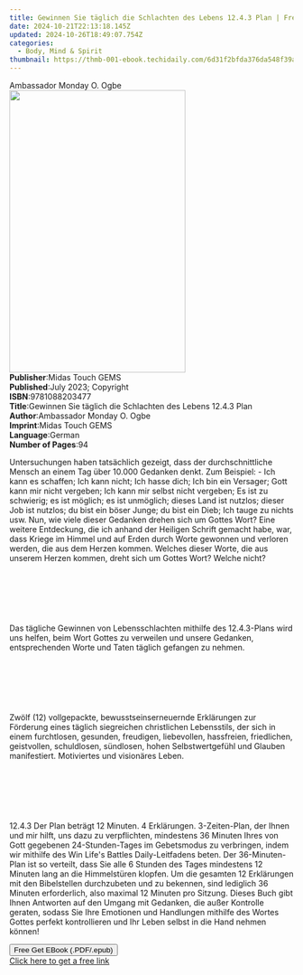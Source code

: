 ```yaml
---
title: Gewinnen Sie täglich die Schlachten des Lebens 12.4.3 Plan | Free Book
date: 2024-10-21T22:13:18.145Z
updated: 2024-10-26T18:49:07.754Z
categories:
  - Body, Mind & Spirit
thumbnail: https://thmb-001-ebook.techidaily.com/6d31f2bfda376da548f39a61bb365947e65c247416860eab467bec4f20a643c5.jpg
---
```

<main id="book-container">
  <div class="flex flex-col">
    <div class="book-brief flex-1 py-6 px-4 sm:p-6 md:py-10 md:px-8">
      <!-- brief-->
      <div class="book-brief-main">Ambassador Monday O. Ogbe</div>
    </div>
    <div
      class="book-meta-info flex-1 grid gap-4 col-start-1 col-end-3 row-start-1 sm:mb-6 sm:grid-cols-4 lg:gap-6 lg:col-start-2 lg:row-end-6 lg:row-span-6 lg:mb-0"
    >
      <div
        class="book-meta-info-left place-content-center mt-4 p-4 text-sm leading-6 col-start-2 col-span-2 dark:text-slate-400"
      >
        <img
          class="w-full h-500 object-cover rounded-lg sm:h-255 sm:col-span-2 lg:col-span-full"
          src="https://img-001-ebook.techidaily.com/17a3fc4408bc25b89c908b55c3c34a28a10517ee03bb9dd2ea82df7bda9a53d7.jpg"
          alt=""
          width="312"
          height="500"
        />
      </div>
      <div
        class="book-meta-info-right mt-2 col-start-1 row-start-2 col-span-3 self-center"
      >
        <!-- meta data  -->
        <div class="flex flex-col px-4 md:px-8">
          <div class="flex-1">
            <strong>Publisher</strong>:<span class="px-2"
              >Midas Touch GEMS</span
            >
          </div>
          <div class="flex-1">
            <strong>Published</strong>:<span class="px-2"
              >July 2023; Copyright</span
            >
          </div>
          <div class="flex-1">
            <strong>ISBN</strong>:<span class="px-2">9781088203477</span>
          </div>
          <div class="flex-1">
            <strong>Title</strong>:<span class="px-2"
              >Gewinnen Sie täglich die Schlachten des Lebens 12.4.3 Plan</span
            >
          </div>
          <div class="flex-1">
            <strong>Author</strong>:<span class="px-2"
              >Ambassador Monday O. Ogbe</span
            >
          </div>
          <div class="flex-1">
            <strong>Imprint</strong>:<span class="px-2">Midas Touch GEMS</span>
          </div>
          <div class="flex-1">
            <strong>Language</strong>:<span class="px-2">German</span>
          </div>
          <div class="flex-1">
            <strong>Number of Pages</strong>:<span class="px-2">94</span>
          </div>
        </div>
      </div>
    </div>
    <div class="book-description flex-1 py-6 px-4 sm:p-6 md:py-10 md:px-8">
      <div class="book-description-main">
        <div accordion-content="" id="description">
          <p>
            Untersuchungen haben tatsächlich gezeigt, dass der durchschnittliche
            Mensch an einem Tag über 10.000 Gedanken denkt. Zum Beispiel: - Ich
            kann es schaffen; Ich kann nicht; Ich hasse dich; Ich bin ein
            Versager; Gott kann mir nicht vergeben; Ich kann mir selbst nicht
            vergeben; Es ist zu schwierig; es ist möglich; es ist unmöglich;
            dieses Land ist nutzlos; dieser Job ist nutzlos; du bist ein böser
            Junge; du bist ein Dieb; Ich tauge zu nichts usw. Nun, wie viele
            dieser Gedanken drehen sich um Gottes Wort? Eine weitere Entdeckung,
            die ich anhand der Heiligen Schrift gemacht habe, war, dass Kriege
            im Himmel und auf Erden durch Worte gewonnen und verloren werden,
            die aus dem Herzen kommen. Welches dieser Worte, die aus unserem
            Herzen kommen, dreht sich um Gottes Wort? Welche nicht?
          </p>
          <p><br /></p>
          <p>&nbsp;</p>
          <p><br /></p>
          <p>
            Das tägliche Gewinnen von Lebensschlachten mithilfe des 12.4.3-Plans
            wird uns helfen, beim Wort Gottes zu verweilen und unsere Gedanken,
            entsprechenden Worte und Taten täglich gefangen zu nehmen.
          </p>
          <p><br /></p>
          <p>&nbsp;</p>
          <p><br /></p>
          <p>
            Zwölf (12) vollgepackte, bewusstseinserneuernde Erklärungen zur
            Förderung eines täglich siegreichen christlichen Lebensstils, der
            sich in einem furchtlosen, gesunden, freudigen, liebevollen,
            hassfreien, friedlichen, geistvollen, schuldlosen, sündlosen, hohen
            Selbstwertgefühl und Glauben manifestiert. Motiviertes und
            visionäres Leben.
          </p>
          <p><br /></p>
          <p>&nbsp;</p>
          <p><br /></p>
          <p>
            12.4.3 Der Plan beträgt 12 Minuten. 4 Erklärungen. 3-Zeiten-Plan,
            der Ihnen und mir hilft, uns dazu zu verpflichten, mindestens 36
            Minuten Ihres von Gott gegebenen 24-Stunden-Tages im Gebetsmodus zu
            verbringen, indem wir mithilfe des Win Life's Battles
            Daily-Leitfadens beten. Der 36-Minuten-Plan ist so verteilt, dass
            Sie alle 6 Stunden des Tages mindestens 12 Minuten lang an die
            Himmelstüren klopfen. Um die gesamten 12 Erklärungen mit den
            Bibelstellen durchzubeten und zu bekennen, sind lediglich 36 Minuten
            erforderlich, also maximal 12 Minuten pro Sitzung. Dieses Buch gibt
            Ihnen Antworten auf den Umgang mit Gedanken, die außer Kontrolle
            geraten, sodass Sie Ihre Emotionen und Handlungen mithilfe des
            Wortes Gottes perfekt kontrollieren und Ihr Leben selbst in die Hand
            nehmen können!
          </p>
        </div>
        <div class="accordion-fader"></div>
      </div>
    </div>
    <div class="book-excerpts flex-1 py-6 px-4 sm:p-6 md:py-10 md:px-8"></div>
    <div
      class="book-about-author flex-1 py-6 px-4 sm:p-6 md:py-10 md:px-8"
    ></div>
    <div class="book-free-get flex-1 py-6 px-4 sm:p-6 md:py-10 md:px-8">
      <button
        id="btn-free-get"
        class="bg-blue-500 hover:bg-blue-700 text-white font-bold py-2 px-4 rounded"
      >
        Free Get EBook (.PDF/.epub)
      </button>
      <div id="countdown-display" class="px-2 text-lg mt-2"></div>
      <a
        id="free-link"
        class="hidden bg-blue-500 hover:bg-blue-700 text-white font-bold py-2 px-4 rounded"
        href="https://www.ebooks.com/en-us/book/210904189/gewinnen-sie-t-glich-die-schlachten-des-lebens-12-4-3-plan/ambassador-monday-o-ogbe/"
        target="_blank"
        >Click here to get a free link</a
      >
    </div>
    <script>
      let countdownTime = 0;
      let countdownInterval = null;
      document
        .getElementById('btn-free-get')
        .addEventListener('click', startCountdown);
      function startCountdown() {
        countdownTime = new Date().getTime() + 60000 * 3;
        countdownInterval = setInterval(updateCountdown, 1000);
        document.getElementById('btn-free-get').disabled = true;
        document
          .getElementById('btn-free-get')
          .classList.add('bg-gray-500', 'cursor-not-allowed');
      }
      function updateCountdown() {
        let currentTime = new Date().getTime();
        let timeLeft = countdownTime - currentTime;
        let secondsLeft = Math.floor(timeLeft / 1000);
        document.getElementById('countdown-display').innerHTML =
          `Remaining time: ${secondsLeft} seconds.`;
        if (secondsLeft <= 0) {
          clearInterval(countdownInterval);
          document.getElementById('btn-free-get').classList.add('hidden');
          document.getElementById('free-link').classList.remove('hidden');
          document.getElementById('countdown-display').innerHTML = '';
        }
      }
    </script>
  </div>
</main>

<ins class="adsbygoogle"
      style="display:block"
      data-ad-client="ca-pub-7571918770474297"
      data-ad-slot="8358498916"
      data-ad-format="auto"
      data-full-width-responsive="true"></ins>
    